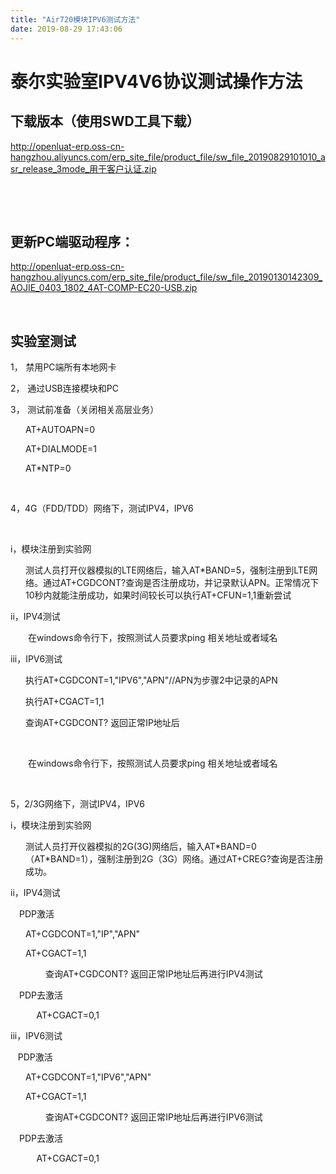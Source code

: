 ```yaml
---
title: "Air720模块IPV6测试方法"
date: 2019-08-29 17:43:06
---
```


<h1><span style="font-family:宋体;mso-ascii-font-family:Calibri;mso-hansi-font-family:
&quot;Times New Roman&quot;">泰尔实验室</span><span lang="EN-US">IPV4V6</span><span style="font-family:宋体;mso-ascii-font-family:
Calibri;mso-hansi-font-family:Calibri">协议测试操作方法</span><span lang="EN-US"><o:p></o:p></span></h1><h2><span style="font-family:宋体;mso-ascii-font-family:Cambria;mso-hansi-font-family:
Cambria">下载版本（使用</span><span lang="EN-US">SWD</span><span style="font-family:
宋体;mso-ascii-font-family:Cambria;mso-hansi-font-family:Cambria">工具下载）</span><span lang="EN-US"><o:p></o:p></span></h2><p class="MsoNormal"><span lang="EN-US"><a href="http://openluat-erp.oss-cn-hangzhou.aliyuncs.com/erp_site_file/product_file/sw_file_20190829101010_asr_release_3mode_%E7%94%A8%E4%BA%8E%E5%AE%A2%E6%88%B7%E8%AE%A4%E8%AF%81.zip">http://openluat-erp.oss-cn-hangzhou.aliyuncs.com/erp_site_file/product_file/sw_file_20190829101010_asr_release_3mode_<span lang="EN-US" style="font-family:宋体;mso-ascii-font-family:Calibri;mso-hansi-font-family:
Calibri"><span lang="EN-US">用于客户认证</span></span>.zip</a><o:p></o:p></span></p><p class="MsoNormal"><span lang="EN-US">&nbsp;</span></p><p class="MsoNormal"><span lang="EN-US">&nbsp;</span></p><h2><span style="font-family:宋体;mso-ascii-font-family:Cambria;mso-hansi-font-family:
Cambria">更新</span><span lang="EN-US">PC</span><span style="font-family:宋体;
mso-ascii-font-family:Cambria;mso-hansi-font-family:Cambria">端驱动程序：</span><span lang="EN-US"><o:p></o:p></span></h2><p class="MsoNormal"><span lang="EN-US"><a href="http://openluat-erp.oss-cn-hangzhou.aliyuncs.com/erp_site_file/product_file/sw_file_20190130142309_AOJIE_0403_1802_4AT-COMP-EC20-USB.zip">http://openluat-erp.oss-cn-hangzhou.aliyuncs.com/erp_site_file/product_file/sw_file_20190130142309_AOJIE_0403_1802_4AT-COMP-EC20-USB.zip</a><o:p></o:p></span></p><p class="MsoNormal"><span lang="EN-US">&nbsp;</span></p><h2><span style="font-family:宋体;mso-ascii-font-family:Cambria;mso-hansi-font-family:
Cambria">实验室测试</span><span lang="EN-US"><o:p></o:p></span></h2><p class="MsoListParagraph" style="margin-left:18.0pt;text-indent:-18.0pt;
mso-char-indent-count:0;mso-list:l0 level1 lfo1"><!--[if !supportLists]--><span lang="EN-US">1，<span style="font-variant-numeric: normal; font-variant-east-asian: normal; font-stretch: normal; font-size: 7pt; line-height: normal; font-family: &quot;Times New Roman&quot;;">&nbsp; </span></span><!--[endif]--><span style="font-family:宋体;mso-ascii-font-family:Calibri;mso-hansi-font-family:Calibri">禁用</span><span lang="EN-US">PC</span><span style="font-family:宋体;mso-ascii-font-family:Calibri;
mso-hansi-font-family:Calibri">端所有本地网卡</span><span lang="EN-US"><o:p></o:p></span></p><p class="MsoListParagraph" style="margin-left:18.0pt;text-indent:-18.0pt;
mso-char-indent-count:0;mso-list:l0 level1 lfo1"><!--[if !supportLists]--><span lang="EN-US">2，<span style="font-variant-numeric: normal; font-variant-east-asian: normal; font-stretch: normal; font-size: 7pt; line-height: normal; font-family: &quot;Times New Roman&quot;;">&nbsp; </span></span><!--[endif]--><span style="font-family:宋体;mso-ascii-font-family:Calibri;mso-hansi-font-family:Calibri">通过</span><span lang="EN-US">USB</span><span style="font-family:宋体;mso-ascii-font-family:Calibri;
mso-hansi-font-family:Calibri">连接模块和</span><span lang="EN-US">PC<o:p></o:p></span></p><p class="MsoListParagraph" style="margin-left:18.0pt;text-indent:-18.0pt;
mso-char-indent-count:0;mso-list:l0 level1 lfo1"><!--[if !supportLists]--><span lang="EN-US">3，<span style="font-variant-numeric: normal; font-variant-east-asian: normal; font-stretch: normal; font-size: 7pt; line-height: normal; font-family: &quot;Times New Roman&quot;;">&nbsp; </span></span><!--[endif]--><span style="font-family:宋体;mso-ascii-font-family:Calibri;mso-hansi-font-family:Calibri">测试前准备（关闭相关高层业务）</span><span lang="EN-US"><o:p></o:p></span></p><p class="MsoListParagraph" style="margin-left:18.0pt;text-indent:0cm;mso-char-indent-count:
0"><span lang="EN-US">AT+AUTOAPN=0<o:p></o:p></span></p><p class="MsoListParagraph" style="margin-left:18.0pt;text-indent:0cm;mso-char-indent-count:
0"><span lang="EN-US">AT+DIALMODE=1<o:p></o:p></span></p><p class="MsoListParagraph" style="margin-left:18.0pt;text-indent:0cm;mso-char-indent-count:
0"><span lang="EN-US">AT*NTP=0<o:p></o:p></span></p><p class="MsoNormal"><span lang="EN-US">&nbsp;</span></p><p class="MsoNormal"><span lang="EN-US">4</span><span style="font-family:宋体;
mso-ascii-font-family:Calibri;mso-hansi-font-family:Calibri">，</span><span lang="EN-US">4G</span><span style="font-family:宋体;mso-ascii-font-family:Calibri;
mso-hansi-font-family:Calibri">（</span><span lang="EN-US">FDD/TDD</span><span style="font-family:宋体;mso-ascii-font-family:Calibri;mso-hansi-font-family:Calibri">）网络下，测试</span><span lang="EN-US">IPV4</span><span style="font-family:宋体;mso-ascii-font-family:Calibri;
mso-hansi-font-family:Calibri">，</span><span lang="EN-US">IPV6<o:p></o:p></span></p><p class="MsoListParagraph" style="margin-left:18.0pt;text-indent:0cm;mso-char-indent-count:
0"><span lang="EN-US">&nbsp;</span></p><p class="MsoNormal"><span lang="EN-US">i</span><span style="font-family:宋体;
mso-ascii-font-family:Calibri;mso-hansi-font-family:Calibri">，模块注册到实验网</span> <span lang="EN-US"><o:p></o:p></span></p><p class="MsoListParagraph" style="margin-left:18.0pt;text-indent:0cm;mso-char-indent-count:
0"><span style="font-family:宋体;mso-ascii-font-family:Calibri;mso-hansi-font-family:
Calibri">测试人员打开仪器模拟的</span><span lang="EN-US">LTE</span><span style="font-family:
宋体;mso-ascii-font-family:Calibri;mso-hansi-font-family:Calibri">网络后，输入</span><span lang="EN-US">AT*BAND=5</span><span style="font-family:宋体;mso-ascii-font-family:
Calibri;mso-hansi-font-family:Calibri">，强制注册到</span><span lang="EN-US">LTE</span><span style="font-family:宋体;mso-ascii-font-family:Calibri;mso-hansi-font-family:Calibri">网络。通过</span><span lang="EN-US">AT+CGDCONT?</span><span style="font-family:宋体;mso-ascii-font-family:
Calibri;mso-hansi-font-family:Calibri">查询是否注册成功，并记录默认</span><span lang="EN-US">APN</span><span style="font-family:宋体;mso-ascii-font-family:Calibri;mso-hansi-font-family:Calibri">。正常情况下</span><span lang="EN-US">10</span><span style="font-family:宋体;mso-ascii-font-family:Calibri;
mso-hansi-font-family:Calibri">秒内就能注册成功，如果时间较长可以执行</span><span lang="EN-US">AT+CFUN=1,1</span><span style="font-family:宋体;mso-ascii-font-family:Calibri;mso-hansi-font-family:Calibri">重新尝试</span><span lang="EN-US"><o:p></o:p></span></p><p class="MsoNormal"><span lang="EN-US">ii</span><span style="font-family:宋体;
mso-ascii-font-family:Calibri;mso-hansi-font-family:Calibri">，</span><span lang="EN-US">IPV4</span><span style="font-family:宋体;mso-ascii-font-family:Calibri;
mso-hansi-font-family:Calibri">测试</span><span lang="EN-US"><o:p></o:p></span></p><p class="MsoNormal" style="text-indent:21.0pt"><span style="font-family:宋体;
mso-ascii-font-family:Calibri;mso-hansi-font-family:Calibri">在</span><span lang="EN-US">windows</span><span style="font-family:宋体;mso-ascii-font-family:
Calibri;mso-hansi-font-family:Calibri">命令行下，按照测试人员要求</span><span lang="EN-US">ping
</span><span style="font-family:宋体;mso-ascii-font-family:Calibri;mso-hansi-font-family:
Calibri">相关地址或者域名</span><span lang="EN-US"><o:p></o:p></span></p><p class="MsoNormal"><span lang="EN-US">iii</span><span style="font-family:宋体;
mso-ascii-font-family:Calibri;mso-hansi-font-family:Calibri">，</span><span lang="EN-US">IPV6</span><span style="font-family:宋体;mso-ascii-font-family:Calibri;
mso-hansi-font-family:Calibri">测试</span><span lang="EN-US"><o:p></o:p></span></p><p class="MsoNormal" style="text-indent:18.0pt"><span style="font-family:宋体;
mso-ascii-font-family:Calibri;mso-hansi-font-family:Calibri">执行</span><span lang="EN-US">AT+CGDCONT=1,"IPV6","APN"//APN</span><span style="font-family:宋体;mso-ascii-font-family:Calibri;mso-hansi-font-family:Calibri">为步骤</span><span lang="EN-US">2</span><span style="font-family:宋体;mso-ascii-font-family:Calibri;
mso-hansi-font-family:Calibri">中记录的</span><span lang="EN-US">APN<o:p></o:p></span></p><p class="MsoNormal" style="text-indent:18.0pt"><span style="font-family:宋体;
mso-ascii-font-family:Calibri;mso-hansi-font-family:Calibri">执行</span><span lang="EN-US">AT+CGACT=1,1<o:p></o:p></span></p><p class="MsoNormal" style="text-indent:18.0pt"><span style="font-family:宋体;
mso-ascii-font-family:Calibri;mso-hansi-font-family:Calibri">查询</span><span lang="EN-US">AT+CGDCONT? </span><span style="font-family:宋体;mso-ascii-font-family:
Calibri;mso-hansi-font-family:Calibri">返回正常</span><span lang="EN-US">IP</span><span style="font-family:宋体;mso-ascii-font-family:Calibri;mso-hansi-font-family:Calibri">地址后</span><span lang="EN-US"><o:p></o:p></span></p><p class="MsoNormal" style="text-indent:18.0pt"><span lang="EN-US">&nbsp;</span></p><p class="MsoNormal" style="text-indent:21.0pt;mso-char-indent-count:2.0"><span style="font-family:宋体;mso-ascii-font-family:Calibri;mso-hansi-font-family:Calibri">在</span><span lang="EN-US">windows</span><span style="font-family:宋体;mso-ascii-font-family:
Calibri;mso-hansi-font-family:Calibri">命令行下，按照测试人员要求</span><span lang="EN-US">ping
</span><span style="font-family:宋体;mso-ascii-font-family:Calibri;mso-hansi-font-family:
Calibri">相关地址或者域名</span><span lang="EN-US"><o:p></o:p></span></p><p class="MsoListParagraph" style="margin-left:18.0pt"><span lang="EN-US">&nbsp;</span></p><p class="MsoNormal"><span lang="EN-US">5</span><span style="font-family:宋体;
mso-ascii-font-family:Calibri;mso-hansi-font-family:Calibri">，</span><span lang="EN-US">2/3G</span><span style="font-family:宋体;mso-ascii-font-family:Calibri;
mso-hansi-font-family:Calibri">网络下，测试</span><span lang="EN-US">IPV4</span><span style="font-family:宋体;mso-ascii-font-family:Calibri;mso-hansi-font-family:Calibri">，</span><span lang="EN-US">IPV6<o:p></o:p></span></p><p class="MsoNormal"><span lang="EN-US">i</span><span style="font-family:宋体;
mso-ascii-font-family:Calibri;mso-hansi-font-family:Calibri">，模块注册到实验网</span><span lang="EN-US"><o:p></o:p></span></p><p class="MsoListParagraph" style="margin-left:18.0pt;text-indent:0cm;mso-char-indent-count:
0"><span style="font-family:宋体;mso-ascii-font-family:Calibri;mso-hansi-font-family:
Calibri">测试人员打开仪器模拟的</span><span lang="EN-US">2G(3G)</span><span style="font-family:宋体;mso-ascii-font-family:Calibri;mso-hansi-font-family:Calibri">网络后，输入</span><span lang="EN-US">AT*BAND=0</span><span style="font-family:宋体;mso-ascii-font-family:
Calibri;mso-hansi-font-family:Calibri">（</span><span lang="EN-US">AT*BAND=1</span><span style="font-family:宋体;mso-ascii-font-family:Calibri;mso-hansi-font-family:Calibri">），强制注册到</span><span lang="EN-US">2G</span><span style="font-family:宋体;mso-ascii-font-family:Calibri;
mso-hansi-font-family:Calibri">（</span><span lang="EN-US">3G</span><span style="font-family:宋体;mso-ascii-font-family:Calibri;mso-hansi-font-family:Calibri">）网络。通过</span><span lang="EN-US">AT+CREG?</span><span style="font-family:宋体;mso-ascii-font-family:
Calibri;mso-hansi-font-family:Calibri">查询是否注册成功。</span><span lang="EN-US"><o:p></o:p></span></p><p class="MsoNormal"><span lang="EN-US">ii</span><span style="font-family:宋体;
mso-ascii-font-family:Calibri;mso-hansi-font-family:Calibri">，</span><span lang="EN-US">IPV4</span><span style="font-family:宋体;mso-ascii-font-family:Calibri;
mso-hansi-font-family:Calibri">测试</span><span lang="EN-US"><o:p></o:p></span></p><p class="MsoNormal" style="text-indent:10.5pt;mso-char-indent-count:1.0"><span lang="EN-US">PDP</span><span style="font-family:宋体;mso-ascii-font-family:Calibri;
mso-hansi-font-family:Calibri">激活</span><span lang="EN-US"><o:p></o:p></span></p><p class="MsoListParagraph" style="margin-left:18.0pt"><span lang="EN-US">AT+CGDCONT=1,"IP","APN"<o:p></o:p></span></p><p class="MsoListParagraph" style="margin-left:18.0pt"><span lang="EN-US">AT+CGACT=1,1<o:p></o:p></span></p><p class="MsoNormal" style="text-indent:42.0pt;mso-char-indent-count:4.0"><span style="font-family:宋体;mso-ascii-font-family:Calibri;mso-hansi-font-family:Calibri">查询</span><span lang="EN-US">AT+CGDCONT? </span><span style="font-family:宋体;mso-ascii-font-family:
Calibri;mso-hansi-font-family:Calibri">返回正常</span><span lang="EN-US">IP</span><span style="font-family:宋体;mso-ascii-font-family:Calibri;mso-hansi-font-family:Calibri">地址后再进行</span><span lang="EN-US">IPV4</span><span style="font-family:宋体;mso-ascii-font-family:Calibri;
mso-hansi-font-family:Calibri">测试</span><span lang="EN-US"><o:p></o:p></span></p><p class="MsoNormal" style="text-indent:10.5pt;mso-char-indent-count:1.0"><span lang="EN-US">PDP</span><span style="font-family:宋体;mso-ascii-font-family:Calibri;
mso-hansi-font-family:Calibri">去激活</span><span lang="EN-US"><o:p></o:p></span></p><p class="MsoNormal" style="text-indent:10.5pt;mso-char-indent-count:1.0"><span lang="EN-US">&nbsp;&nbsp;&nbsp; &nbsp;&nbsp; AT+CGACT=0,1<o:p></o:p></span></p><p class="MsoNormal"><span lang="EN-US">iii</span><span style="font-family:宋体;
mso-ascii-font-family:Calibri;mso-hansi-font-family:Calibri">，</span><span lang="EN-US">IPV6</span><span style="font-family:宋体;mso-ascii-font-family:Calibri;
mso-hansi-font-family:Calibri">测试</span><span lang="EN-US"><o:p></o:p></span></p><p class="MsoNormal"><span lang="EN-US">&nbsp;&nbsp; PDP</span><span style="font-family:宋体;
mso-ascii-font-family:Calibri;mso-hansi-font-family:Calibri">激活</span><span lang="EN-US"><o:p></o:p></span></p><p class="MsoListParagraph" style="margin-left:18.0pt"><span lang="EN-US">AT+CGDCONT=1,"IPV6","APN"<o:p></o:p></span></p><p class="MsoListParagraph" style="margin-left:18.0pt"><span lang="EN-US">AT+CGACT=1,1<o:p></o:p></span></p><p class="MsoNormal" style="text-indent:42.0pt;mso-char-indent-count:4.0"><span style="font-family:宋体;mso-ascii-font-family:Calibri;mso-hansi-font-family:Calibri">查询</span><span lang="EN-US">AT+CGDCONT? </span><span style="font-family:宋体;mso-ascii-font-family:
Calibri;mso-hansi-font-family:Calibri">返回正常</span><span lang="EN-US">IP</span><span style="font-family:宋体;mso-ascii-font-family:Calibri;mso-hansi-font-family:Calibri">地址后再进行</span><span lang="EN-US">IPV6</span><span style="font-family:宋体;mso-ascii-font-family:Calibri;
mso-hansi-font-family:Calibri">测试</span><span lang="EN-US"><o:p></o:p></span></p><p class="MsoNormal" style="text-indent:10.5pt;mso-char-indent-count:1.0"><span lang="EN-US">PDP</span><span style="font-family:宋体;mso-ascii-font-family:Calibri;
mso-hansi-font-family:Calibri">去激活</span><span lang="EN-US"><o:p></o:p></span></p><p class="MsoNormal" style="text-indent:10.5pt;mso-char-indent-count:1.0"><span lang="EN-US">&nbsp;&nbsp;&nbsp; &nbsp;&nbsp; AT+CGACT=0,1</span></p>
